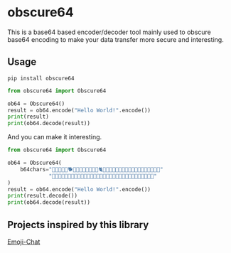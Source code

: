 # obscure64

This is a base64 based encoder/decoder tool mainly used to obscure base64 encoding to make your data transfer more secure and
interesting.

## Usage

```shell
pip install obscure64
```

```py
from obscure64 import Obscure64

ob64 = Obscure64()
result = ob64.encode("Hello World!".encode())
print(result)
print(ob64.decode(result))
```

And you can make it interesting.

```py
from obscure64 import Obscure64

ob64 = Obscure64(
    b64chars="🙈🙉🙊🐒🐶🐕🐩🐺🐱😹😻😼🙀😿🐈🐯🐅🐴🐎🐮🐂🐃🐄🐷🐖🐗🐽🐑🐐🐪🐘🐭🐀"
             "🐹🐰🐇🐻🐨🐼🐾🐔🐓🐣🐤🐥🐧🐸🐊🐢🐍🐲🐉🐳🐋🐬🐠🐡🐙🐚🐌🐛🐜🐝🐞🦋"
)
result = ob64.encode("Hello World!".encode())
print(result.decode())
print(ob64.decode(result))
```

## Projects inspired by this library

[Emoji-Chat](https://github.com/vvanglro/Emoji-Chat)
